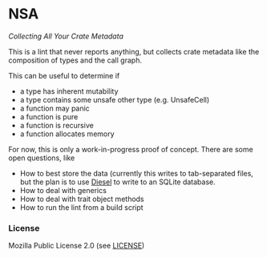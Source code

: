 # NSA

*Collecting All Your Crate Metadata*

This is a lint that never reports anything, but collects crate metadata like
the composition of types and the call graph.

This can be useful to determine if

* a type has inherent mutability
* a type contains some unsafe other type (e.g. UnsafeCell)
* a function may panic
* a function is pure
* a function is recursive
* a function allocates memory

For now, this is only a work-in-progress proof of concept. There are some open
questions, like

* How to best store the data (currently this writes to tab-separated files, but
the plan is to use [Diesel](http://diesel.rs) to write to an SQLite database.
* How to deal with generics
* How to deal with trait object methods
* How to run the lint from a build script

### License

Mozilla Public License 2.0 (see [LICENSE](LICENSE))
